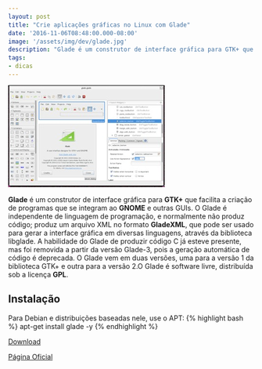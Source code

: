 ```yaml
---
layout: post
title: "Crie aplicações gráficas no Linux com Glade"
date: '2016-11-06T08:48:00.000-08:00'
image: '/assets/img/dev/glade.jpg'
description: "Glade é um construtor de interface gráfica para GTK+ que facilita a criação de programas que se integram ao GNOME e outras GUIs."
tags:
- dicas
---
```



![Blog Linux Glade](/assets/img/dev/glade.jpg)

__Glade__ é um construtor de interface gráfica para __GTK+__ que facilita a criação de programas que se integram ao __GNOME__ e outras GUIs. O Glade é independente de linguagem de programação, e normalmente não produz código; produz um arquivo XML no formato __GladeXML__, que pode ser usado para gerar a interface gráfica em diversas linguagens, através da biblioteca libglade. A habilidade do Glade de produzir código C já esteve presente, mas foi removida a partir da versão Glade-3, pois a geração automática de código é deprecada. O Glade vem em duas versões, uma para a versão 1 da biblioteca GTK+ e outra para a versão 2.O Glade é software livre, distribuída sob a licença __GPL__.

## Instalação

Para Debian e distribuições baseadas nele, use o APT:
{% highlight bash %}
apt-get install glade -y
{% endhighlight %}

[Download](https://glade.gnome.org/sources.html)

[Página Oficial](https://glade.gnome.org/)

<script async src="https://pagead2.googlesyndication.com/pagead/js/adsbygoogle.js"></script>

<!-- Informat -->
<ins class="adsbygoogle"
 style="display:block"
 data-ad-client="ca-pub-2838251107855362"
 data-ad-slot="2327980059"
 data-ad-format="auto"
 data-full-width-responsive="true"></ins>

<script>
(adsbygoogle = window.adsbygoogle || []).push({});
</script>



